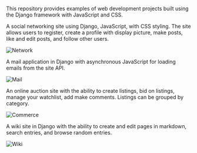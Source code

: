 This repository provides examples of web development projects built using the Django framework with JavaScript and CSS. 

A social networking site using Django, JavaScript, with CSS styling. The site allows users to register, create a profile with display picture, make posts, like and edit posts, and follow other users.

![Network](https://github.com/dmosthenes/HTML-CSS-Javascript-Django-examples/blob/main/network.gif?raw=true)

A mail application in Django with asynchronous JavaScript for loading emails from the site API.

![Mail](https://github.com/dmosthenes/HTML-CSS-Javascript-Django-examples/blob/main/mail.gif?raw=true)

An online auction site with the ability to create listings, bid on listings, manage your watchlist, add make comments. Listings can be grouped by category.

![Commerce]()

A wiki site in Django with the ability to create and edit pages in markdown, search entries, and browse random entries.

![Wiki](https://github.com/dmosthenes/HTML-CSS-Javascript-Django-examples/blob/main/wiki.gif?raw=true)

